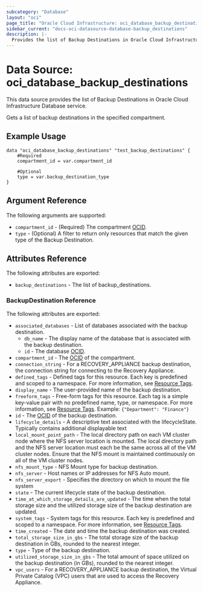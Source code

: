```yaml
---
subcategory: "Database"
layout: "oci"
page_title: "Oracle Cloud Infrastructure: oci_database_backup_destinations"
sidebar_current: "docs-oci-datasource-database-backup_destinations"
description: |-
  Provides the list of Backup Destinations in Oracle Cloud Infrastructure Database service
---
```


# Data Source: oci_database_backup_destinations
This data source provides the list of Backup Destinations in Oracle Cloud Infrastructure Database service.

Gets a list of backup destinations in the specified compartment.


## Example Usage

```hcl
data "oci_database_backup_destinations" "test_backup_destinations" {
	#Required
	compartment_id = var.compartment_id

	#Optional
	type = var.backup_destination_type
}
```

## Argument Reference

The following arguments are supported:

* `compartment_id` - (Required) The compartment [OCID](https://docs.cloud.oracle.com/iaas/Content/General/Concepts/identifiers.htm).
* `type` - (Optional) A filter to return only resources that match the given type of the Backup Destination.


## Attributes Reference

The following attributes are exported:

* `backup_destinations` - The list of backup_destinations.

### BackupDestination Reference

The following attributes are exported:

* `associated_databases` - List of databases associated with the backup destination.
	* `db_name` - The display name of the database that is associated with the backup destination.
	* `id` - The database [OCID](https://docs.cloud.oracle.com/iaas/Content/General/Concepts/identifiers.htm).
* `compartment_id` - The [OCID](https://docs.cloud.oracle.com/iaas/Content/General/Concepts/identifiers.htm) of the compartment.
* `connection_string` - For a RECOVERY_APPLIANCE backup destination, the connection string for connecting to the Recovery Appliance.
* `defined_tags` - Defined tags for this resource. Each key is predefined and scoped to a namespace. For more information, see [Resource Tags](https://docs.cloud.oracle.com/iaas/Content/General/Concepts/resourcetags.htm). 
* `display_name` - The user-provided name of the backup destination.
* `freeform_tags` - Free-form tags for this resource. Each tag is a simple key-value pair with no predefined name, type, or namespace. For more information, see [Resource Tags](https://docs.cloud.oracle.com/iaas/Content/General/Concepts/resourcetags.htm).  Example: `{"Department": "Finance"}` 
* `id` - The [OCID](https://docs.cloud.oracle.com/iaas/Content/General/Concepts/identifiers.htm) of the backup destination.
* `lifecycle_details` - A descriptive text associated with the lifecycleState. Typically contains additional displayable text 
* `local_mount_point_path` - The local directory path on each VM cluster node where the NFS server location is mounted. The local directory path and the NFS server location must each be the same across all of the VM cluster nodes. Ensure that the NFS mount is maintained continuously on all of the VM cluster nodes. 
* `nfs_mount_type` - NFS Mount type for backup destination.
* `nfs_server` - Host names or IP addresses for NFS Auto mount.
* `nfs_server_export` - Specifies the directory on which to mount the file system
* `state` - The current lifecycle state of the backup destination.
* `time_at_which_storage_details_are_updated` - The time when the total storage size and the utilized storage size of the backup destination are updated.
* `system_tags` - System tags for this resource. Each key is predefined and scoped to a namespace. For more information, see [Resource Tags](https://docs.cloud.oracle.com/iaas/Content/General/Concepts/resourcetags.htm). 
* `time_created` - The date and time the backup destination was created.
* `total_storage_size_in_gbs` - The total storage size of the backup destination in GBs, rounded to the nearest integer.
* `type` - Type of the backup destination.
* `utilized_storage_size_in_gbs` - The total amount of space utilized on the backup destination (in GBs), rounded to the nearest integer.
* `vpc_users` - For a RECOVERY_APPLIANCE backup destination, the Virtual Private Catalog (VPC) users that are used to access the Recovery Appliance.

